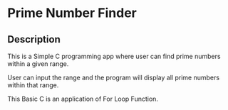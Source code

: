# Prime Number Finder

## Description

This is a Simple C programming app where user can find prime numbers within a given range.

User can input the range and the program will display all prime numbers within that range.

This Basic C is an application of For Loop Function.
